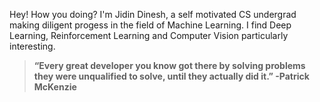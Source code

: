 

Hey! How you doing? I'm Jidin Dinesh, a self motivated CS undergrad making diligent progess in the field of Machine Learning. I find Deep Learning, Reinforcement Learning and Computer Vision particularly interesting. 


> **“Every great developer you know got there by solving problems they were unqualified to solve, until they actually did it.” -Patrick McKenzie**
